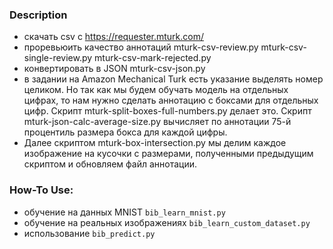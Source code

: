 ### Description

- скачать csv с https://requester.mturk.com/
- проревьюить качество аннотаций
	mturk-csv-review.py
	mturk-csv-single-review.py
	mturk-csv-mark-rejected.py
- конвертировать в JSON
	mturk-csv-json.py
- в задании на Amazon Mechanical Turk есть указание выделять номер целиком. Но
  так как мы будем обучать модель на отдельных цифрах, то нам нужно сделать
аннотацию с боксами для отдельных цифр. Скрипт mturk-split-boxes-full-numbers.py
делает это. Скрипт mturk-json-calc-average-size.py вычисляет по аннотации 75-й
процентиль размера бокса для каждой цифры.
- Далее скриптом mturk-box-intersection.py мы делим каждое изображение на кусочки с
  размерами, полученными предыдущим скриптом и обновляем файл аннотации.

### How-To Use:

- обучение на данных MNIST ```bib_learn_mnist.py```
- обучение на реальных изображениях ```bib_learn_custom_dataset.py```
- использование ```bib_predict.py```
